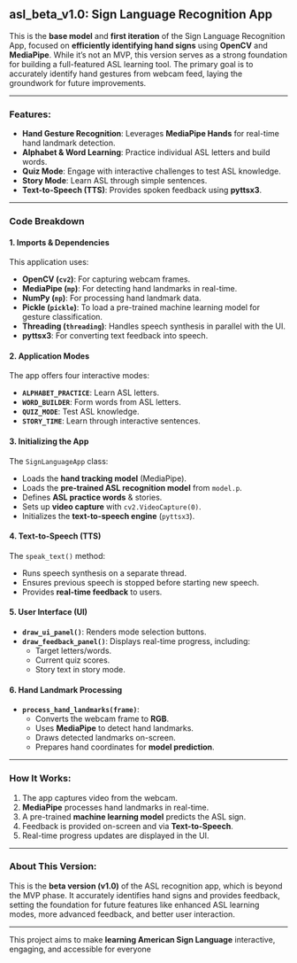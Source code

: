 ## **asl_beta_v1.0: Sign Language Recognition App**

This is the **base model** and **first iteration** of the Sign Language Recognition App, focused on **efficiently identifying hand signs** using **OpenCV** and **MediaPipe**. While it’s not an MVP, this version serves as a strong foundation for building a full-featured ASL learning tool. The primary goal is to accurately identify hand gestures from webcam feed, laying the groundwork for future improvements.

---

### **Features:**
- **Hand Gesture Recognition**: Leverages **MediaPipe Hands** for real-time hand landmark detection.
- **Alphabet & Word Learning**: Practice individual ASL letters and build words.
- **Quiz Mode**: Engage with interactive challenges to test ASL knowledge.
- **Story Mode**: Learn ASL through simple sentences.
- **Text-to-Speech (TTS)**: Provides spoken feedback using **pyttsx3**.

---

### **Code Breakdown**

#### 1. **Imports & Dependencies**
This application uses:
- **OpenCV (`cv2`)**: For capturing webcam frames.
- **MediaPipe (`mp`)**: For detecting hand landmarks in real-time.
- **NumPy (`np`)**: For processing hand landmark data.
- **Pickle (`pickle`)**: To load a pre-trained machine learning model for gesture classification.
- **Threading (`threading`)**: Handles speech synthesis in parallel with the UI.
- **pyttsx3**: For converting text feedback into speech.

#### 2. **Application Modes**
The app offers four interactive modes:
- **`ALPHABET_PRACTICE`**: Learn ASL letters.
- **`WORD_BUILDER`**: Form words from ASL letters.
- **`QUIZ_MODE`**: Test ASL knowledge.
- **`STORY_TIME`**: Learn through interactive sentences.

#### 3. **Initializing the App**
The `SignLanguageApp` class:
- Loads the **hand tracking model** (MediaPipe).
- Loads the **pre-trained ASL recognition model** from `model.p`.
- Defines **ASL practice words** & stories.
- Sets up **video capture** with `cv2.VideoCapture(0)`.
- Initializes the **text-to-speech engine** (`pyttsx3`).

#### 4. **Text-to-Speech (TTS)**
The `speak_text()` method:
- Runs speech synthesis on a separate thread.
- Ensures previous speech is stopped before starting new speech.
- Provides **real-time feedback** to users.

#### 5. **User Interface (UI)**
- **`draw_ui_panel()`**: Renders mode selection buttons.
- **`draw_feedback_panel()`**: Displays real-time progress, including:
  - Target letters/words.
  - Current quiz scores.
  - Story text in story mode.

#### 6. **Hand Landmark Processing**
- **`process_hand_landmarks(frame)`**:
  - Converts the webcam frame to **RGB**.
  - Uses **MediaPipe** to detect hand landmarks.
  - Draws detected landmarks on-screen.
  - Prepares hand coordinates for **model prediction**.

---

### **How It Works:**
1. The app captures video from the webcam.
2. **MediaPipe** processes hand landmarks in real-time.
3. A pre-trained **machine learning model** predicts the ASL sign.
4. Feedback is provided on-screen and via **Text-to-Speech**.
5. Real-time progress updates are displayed in the UI.

---

### **About This Version:**
This is the **beta version (v1.0)** of the ASL recognition app, which is beyond the MVP phase. It accurately identifies hand signs and provides feedback, setting the foundation for future features like enhanced ASL learning modes, more advanced feedback, and better user interaction.

---

This project aims to make **learning American Sign Language** interactive, engaging, and accessible for everyone 
